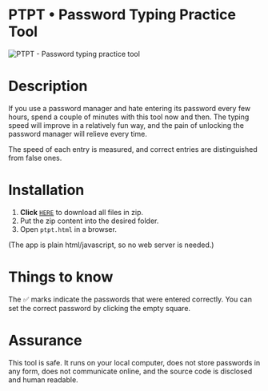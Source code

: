 # PTPT • Password Typing Practice Tool

![PTPT - Password typing practice tool](https://i.ibb.co/9Wv7DH4/PTPT-Password-Typing-Practice-Tool.png)

# Description

If you use a password manager and hate entering its password every few hours, spend a couple of minutes with this tool now and then. The typing speed will improve in a relatively fun way, and the pain of unlocking the password manager will relieve every time.

The speed of each entry is measured, and correct entries are distinguished from false ones.

# Installation

1. **Click** [`HERE`](https://github.com/benelaci/PTPT/archive/refs/heads/main.zip) to download all files in zip.
2. Put the zip content into the desired folder.
3. Open `ptpt.html` in a browser.

(The app is plain html/javascript, so no web server is needed.)

# Things to know

The ✅ marks indicate the passwords that were entered correctly. You can set the correct password by clicking the empty square.

# Assurance

This tool is safe. It runs on your local computer, does not store passwords in any form, does not communicate online, and the source code is disclosed and human readable.
